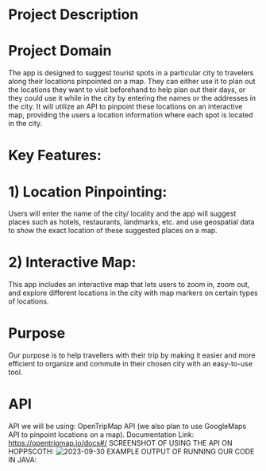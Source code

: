 # Project Description

# Project Domain
The app is designed to suggest tourist spots in a particular city to travelers along their locations pinpointed on a map. They can either 
use it to plan out the locations they want to visit beforehand to help plan out their days, or they 
could use it while in the city by entering the names or the addresses in the city. It will utilize 
an API to pinpoint these locations on an interactive map, providing the users a location 
information where each spot is located in the city.

# Key Features:
# 1) Location Pinpointing: 
Users will enter the name of the city/ locality and the app will suggest places such as hotels, restaurants, 
landmarks, etc. and use geospatial data to show the exact location of these suggested places on a map.
# 2) Interactive Map: 
This app includes an interactive map that lets users to zoom in, zoom out, and explore 
different locations in the city with map markers on certain types of locations.

# Purpose
Our purpose is to help travellers with their trip by making it easier and more efficient
to organize and commute in their chosen city with an easy-to-use tool.

# API
API we will be using: OpenTripMap API (we also plan to use GoogleMaps API to pinpoint locations on a map).
Documentation Link: https://opentripmap.io/docs#/ 
SCREENSHOT OF USING THE API ON HOPPSCOTH:
![2023-09-30](https://github.com/04kash/CSC207-Group203-TUT5101/assets/113269381/503fc85b-58af-4cc1-9821-6736a0cf117c)
EXAMPLE OUTPUT OF RUNNING OUR CODE IN JAVA:
<Insert here>

